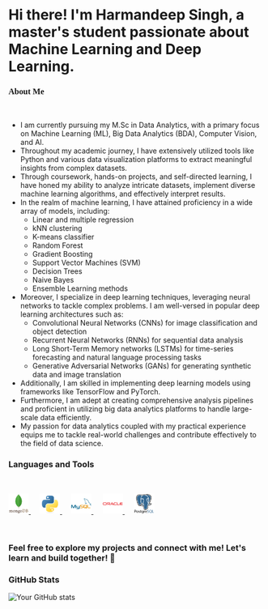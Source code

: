 # Hi there! I'm Harmandeep Singh, a master's student passionate about Machine Learning and Deep Learning.
<h3 align="left" style="font-family: Times New Roman;">About Me</h3>
<br>
<ul>
  <li>I am currently pursuing my M.Sc in Data Analytics, with a primary focus on Machine Learning (ML), Big Data Analytics (BDA), Computer Vision, and AI.</li>
  <li>Throughout my academic journey, I have extensively utilized tools like Python and various data visualization platforms to extract meaningful insights from complex datasets.</li>
  <li>Through coursework, hands-on projects, and self-directed learning, I have honed my ability to analyze intricate datasets, implement diverse machine learning algorithms, and effectively interpret results.</li>
  <li>In the realm of machine learning, I have attained proficiency in a wide array of models, including:
    <ul>
      <li>Linear and multiple regression</li>
      <li>kNN clustering</li>
      <li>K-means classifier</li>
      <li>Random Forest</li>
      <li>Gradient Boosting</li>
      <li>Support Vector Machines (SVM)</li>
      <li>Decision Trees</li>
      <li>Naive Bayes</li>
      <li>Ensemble Learning methods</li>
    </ul>
  </li>
  <li>Moreover, I specialize in deep learning techniques, leveraging neural networks to tackle complex problems. I am well-versed in popular deep learning architectures such as:
    <ul>
      <li>Convolutional Neural Networks (CNNs) for image classification and object detection</li>
      <li>Recurrent Neural Networks (RNNs) for sequential data analysis</li>
      <li>Long Short-Term Memory networks (LSTMs) for time-series forecasting and natural language processing tasks</li>
      <li>Generative Adversarial Networks (GANs) for generating synthetic data and image translation</li>
    </ul>
  </li>
  <li>Additionally, I am skilled in implementing deep learning models using frameworks like TensorFlow and PyTorch.</li>
  <li>Furthermore, I am adept at creating comprehensive analysis pipelines and proficient in utilizing big data analytics platforms to handle large-scale data efficiently.</li>
  <li>My passion for data analytics coupled with my practical experience equips me to tackle real-world challenges and contribute effectively to the field of data science.</li>
</ul>

<h3 align="left">Languages and Tools</h3><br>
<p align="left"> 
  <a href="https://www.mongodb.com/" target="_blank" rel="noreferrer"> <img src="https://raw.githubusercontent.com/devicons/devicon/master/icons/mongodb/mongodb-original-wordmark.svg" alt="mongodb" width="40" height="40"/> </a>&emsp;
  <a href="https://www.python.org" target="_blank" rel="noreferrer"> <img src="https://raw.githubusercontent.com/devicons/devicon/master/icons/python/python-original.svg" alt="python" width="40" height="40"/> </a>&emsp;
  <a href="https://www.mysql.com/" target="_blank" rel="noreferrer"> <img src="https://raw.githubusercontent.com/devicons/devicon/master/icons/mysql/mysql-original-wordmark.svg" alt="mysql" width="40" height="40"/> </a>&emsp;
  <a href="https://www.oracle.com/" target="_blank" rel="noreferrer"> <img src="https://raw.githubusercontent.com/devicons/devicon/master/icons/oracle/oracle-original.svg" alt="oracle" width="40" height="40"/> </a>&emsp;
  <a href="https://www.postgresql.org" target="_blank" rel="noreferrer"> <img src="https://raw.githubusercontent.com/devicons/devicon/master/icons/postgresql/postgresql-original-wordmark.svg" alt="postgresql" width="40" height="40"/> </a> 
</p><br> 

 ### Feel free to explore my projects and connect with me! Let's learn and build together! 🚀

### GitHub Stats
![Your GitHub stats](https://github-readme-stats.vercel.app/api?username=yourusername&show_icons=true)

